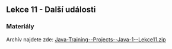 Lekce 11 - Další události
-------------------------

### Materiály

Archív najdete zde: [Java-Training--Projects--Java-1--Lekce11.zip](/data/2019-podzim/java1/Java-Training--Projects--Java-1--Lekce11.zip)


